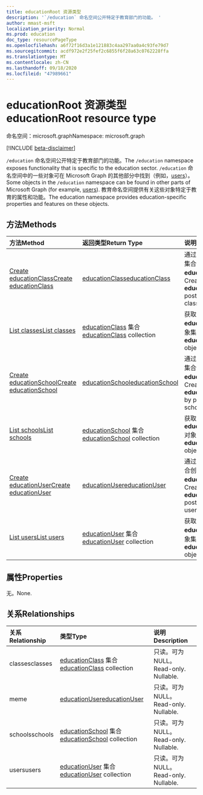 ```yaml
---
title: educationRoot 资源类型
description: '`/education` 命名空间公开特定于教育部门的功能。 '
author: mmast-msft
localization_priority: Normal
ms.prod: education
doc_type: resourcePageType
ms.openlocfilehash: a6f72f16d3a1e121883c4aa297aa0a4c93fe79d7
ms.sourcegitcommit: acdf972e2f25fef2c6855f6f28a63c0762228ffa
ms.translationtype: MT
ms.contentlocale: zh-CN
ms.lasthandoff: 09/18/2020
ms.locfileid: "47989661"
---
```

# <a name="educationroot-resource-type"></a><span data-ttu-id="6842e-103">educationRoot 资源类型</span><span class="sxs-lookup"><span data-stu-id="6842e-103">educationRoot resource type</span></span>

<span data-ttu-id="6842e-104">命名空间：microsoft.graph</span><span class="sxs-lookup"><span data-stu-id="6842e-104">Namespace: microsoft.graph</span></span>

[!INCLUDE [beta-disclaimer](../../includes/beta-disclaimer.md)]

<span data-ttu-id="6842e-105">`/education` 命名空间公开特定于教育部门的功能。</span><span class="sxs-lookup"><span data-stu-id="6842e-105">The `/education` namespace exposes functionality that is specific to the education sector.</span></span> <span data-ttu-id="6842e-106">`/education` 命名空间中的一些对象可在 Microsoft Graph 的其他部分中找到（例如，[users](user.md)）。</span><span class="sxs-lookup"><span data-stu-id="6842e-106">Some objects in the `/education` namespace can be found in other parts of Microsoft Graph (for example, [users](user.md)).</span></span> <span data-ttu-id="6842e-107">教育命名空间提供有关这些对象特定于教育的属性和功能。</span><span class="sxs-lookup"><span data-stu-id="6842e-107">The education namespace provides education-specific properties and features on these objects.</span></span>

## <a name="methods"></a><span data-ttu-id="6842e-108">方法</span><span class="sxs-lookup"><span data-stu-id="6842e-108">Methods</span></span>

| <span data-ttu-id="6842e-109">方法</span><span class="sxs-lookup"><span data-stu-id="6842e-109">Method</span></span>           | <span data-ttu-id="6842e-110">返回类型</span><span class="sxs-lookup"><span data-stu-id="6842e-110">Return Type</span></span>    |<span data-ttu-id="6842e-111">说明</span><span class="sxs-lookup"><span data-stu-id="6842e-111">Description</span></span>|
|:---------------|:--------|:----------|
|[<span data-ttu-id="6842e-112">Create educationClass</span><span class="sxs-lookup"><span data-stu-id="6842e-112">Create educationClass</span></span>](../api/educationroot-post-classes.md) |[<span data-ttu-id="6842e-113">educationClass</span><span class="sxs-lookup"><span data-stu-id="6842e-113">educationClass</span></span>](educationclass.md)| <span data-ttu-id="6842e-114">通过发布到 classes 集合创建新的 **educationClass**。</span><span class="sxs-lookup"><span data-stu-id="6842e-114">Create a new **educationClass** by posting to the classes collection.</span></span>|
|[<span data-ttu-id="6842e-115">List classes</span><span class="sxs-lookup"><span data-stu-id="6842e-115">List classes</span></span>](../api/educationroot-list-classes.md) |<span data-ttu-id="6842e-116">[educationClass](educationclass.md) 集合</span><span class="sxs-lookup"><span data-stu-id="6842e-116">[educationClass](educationclass.md) collection</span></span>| <span data-ttu-id="6842e-117">获取 **educationClass** 对象集合。</span><span class="sxs-lookup"><span data-stu-id="6842e-117">Get an **educationClass** object collection.</span></span>|
|[<span data-ttu-id="6842e-118">Create educationSchool</span><span class="sxs-lookup"><span data-stu-id="6842e-118">Create educationSchool</span></span>](../api/educationroot-post-schools.md) |[<span data-ttu-id="6842e-119">educationSchool</span><span class="sxs-lookup"><span data-stu-id="6842e-119">educationSchool</span></span>](educationschool.md)| <span data-ttu-id="6842e-120">通过发布到 schools 集合创建新的 **educationSchool**。</span><span class="sxs-lookup"><span data-stu-id="6842e-120">Create a new **educationSchool** by posting to the schools collection.</span></span>|
|[<span data-ttu-id="6842e-121">List schools</span><span class="sxs-lookup"><span data-stu-id="6842e-121">List schools</span></span>](../api/educationroot-list-schools.md) |<span data-ttu-id="6842e-122">[educationSchool](educationschool.md) 集合</span><span class="sxs-lookup"><span data-stu-id="6842e-122">[educationSchool](educationschool.md) collection</span></span>| <span data-ttu-id="6842e-123">获取 **educationSchool** 对象集合。</span><span class="sxs-lookup"><span data-stu-id="6842e-123">Get an **educationSchool** object collection.</span></span>|
|[<span data-ttu-id="6842e-124">Create educationUser</span><span class="sxs-lookup"><span data-stu-id="6842e-124">Create educationUser</span></span>](../api/educationroot-post-users.md) |[<span data-ttu-id="6842e-125">educationUser</span><span class="sxs-lookup"><span data-stu-id="6842e-125">educationUser</span></span>](educationuser.md)| <span data-ttu-id="6842e-126">通过发布到 users 集合创建新的 **educationUser**。</span><span class="sxs-lookup"><span data-stu-id="6842e-126">Create a new **educationUser** by posting to the users collection.</span></span>|
|[<span data-ttu-id="6842e-127">List users</span><span class="sxs-lookup"><span data-stu-id="6842e-127">List users</span></span>](../api/educationroot-list-users.md) |<span data-ttu-id="6842e-128">[educationUser](educationuser.md) 集合</span><span class="sxs-lookup"><span data-stu-id="6842e-128">[educationUser](educationuser.md) collection</span></span>| <span data-ttu-id="6842e-129">获取 **educationUser** 对象集合。</span><span class="sxs-lookup"><span data-stu-id="6842e-129">Get an **educationUser** object collection.</span></span>|

## <a name="properties"></a><span data-ttu-id="6842e-130">属性</span><span class="sxs-lookup"><span data-stu-id="6842e-130">Properties</span></span>
<span data-ttu-id="6842e-131">无。</span><span class="sxs-lookup"><span data-stu-id="6842e-131">None.</span></span>

## <a name="relationships"></a><span data-ttu-id="6842e-132">关系</span><span class="sxs-lookup"><span data-stu-id="6842e-132">Relationships</span></span>
| <span data-ttu-id="6842e-133">关系</span><span class="sxs-lookup"><span data-stu-id="6842e-133">Relationship</span></span> | <span data-ttu-id="6842e-134">类型</span><span class="sxs-lookup"><span data-stu-id="6842e-134">Type</span></span>   |<span data-ttu-id="6842e-135">说明</span><span class="sxs-lookup"><span data-stu-id="6842e-135">Description</span></span>|
|:---------------|:--------|:----------|
|<span data-ttu-id="6842e-136">classes</span><span class="sxs-lookup"><span data-stu-id="6842e-136">classes</span></span>|<span data-ttu-id="6842e-137">[educationClass](educationclass.md) 集合</span><span class="sxs-lookup"><span data-stu-id="6842e-137">[educationClass](educationclass.md) collection</span></span>| <span data-ttu-id="6842e-p102">只读。可为 NULL。</span><span class="sxs-lookup"><span data-stu-id="6842e-p102">Read-only. Nullable.</span></span>|
|<span data-ttu-id="6842e-140">me</span><span class="sxs-lookup"><span data-stu-id="6842e-140">me</span></span>|[<span data-ttu-id="6842e-141">educationUser</span><span class="sxs-lookup"><span data-stu-id="6842e-141">educationUser</span></span>](educationuser.md)| <span data-ttu-id="6842e-p103">只读。可为 NULL。</span><span class="sxs-lookup"><span data-stu-id="6842e-p103">Read-only. Nullable.</span></span>|
|<span data-ttu-id="6842e-144">schools</span><span class="sxs-lookup"><span data-stu-id="6842e-144">schools</span></span>|<span data-ttu-id="6842e-145">[educationSchool](educationschool.md) 集合</span><span class="sxs-lookup"><span data-stu-id="6842e-145">[educationSchool](educationschool.md) collection</span></span>| <span data-ttu-id="6842e-p104">只读。可为 NULL。</span><span class="sxs-lookup"><span data-stu-id="6842e-p104">Read-only. Nullable.</span></span>|
|<span data-ttu-id="6842e-148">users</span><span class="sxs-lookup"><span data-stu-id="6842e-148">users</span></span>|<span data-ttu-id="6842e-149">[educationUser](educationuser.md) 集合</span><span class="sxs-lookup"><span data-stu-id="6842e-149">[educationUser](educationuser.md) collection</span></span>| <span data-ttu-id="6842e-p105">只读。可为 NULL。</span><span class="sxs-lookup"><span data-stu-id="6842e-p105">Read-only. Nullable.</span></span>|

<!-- uuid: 8fcb5dbc-d5aa-4681-8e31-b001d5168d79
2015-10-25 14:57:30 UTC -->
<!--
{
  "type": "#page.annotation",
  "description": "educationRoot resource",
  "keywords": "",
  "section": "documentation",
  "tocPath": "",
  "suppressions": []
}
-->


